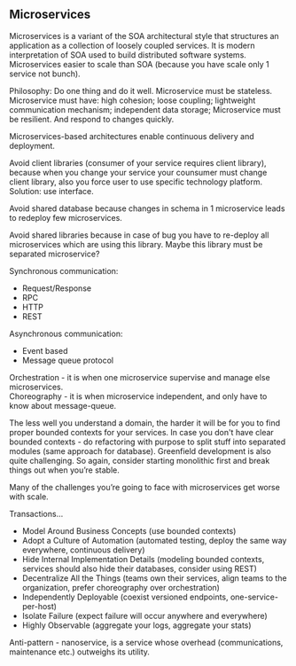 Microservices
-

Microservices is a variant of the SOA
architectural style that structures an application as a collection of loosely coupled services.
It is modern interpretation of SOA used to build distributed software systems.
Microservices easier to scale than SOA (because you have scale only 1 service not bunch).

Philosophy: Do one thing and do it well.
Microservice must be stateless.
Microservice must have:
  high cohesion; loose coupling;
  lightweight communication mechanism; independent data storage;
Microservice must be resilient.
And respond to changes quickly.

Microservices-based architectures enable continuous delivery and deployment.

Avoid client libraries (consumer of your service requires client library),
because when you change your service your counsumer must change client library,
also you force user to use specific technology platform.
Solution: use interface.

Avoid shared database because changes in schema in 1 microservice
leads to redeploy few microservices.

Avoid shared libraries because in case of bug you have to re-deploy all microservices
which are using this library. Maybe this library must be separated microservice?

Synchronous communication:

* Request/Response
* RPC
* HTTP
* REST

Asynchronous communication:

* Event based
* Message queue protocol

Orchestration - it is when one microservice supervise and manage else microservices.
<br>Choreography - it is when microservice independent, and only have to know about message-queue.

The less well you understand a domain,
the harder it will be for you to find proper bounded contexts for your services.
In case you don't have clear bounded contexts - do refactoring
with purpose to split stuff into separated modules (same approach for database).
Greenfield development is also quite challenging.
So again, consider starting monolithic first and break things out when you’re stable.

Many of the challenges you’re going to face with microservices get worse with scale.

Transactions...

* Model Around Business Concepts
  (use bounded contexts)
* Adopt a Culture of Automation
  (automated testing, deploy the same way everywhere, continuous delivery)
* Hide Internal Implementation Details
  (modeling bounded contexts, services should also hide their databases, consider using REST)
* Decentralize All the Things
  (teams own their services, align teams to the organization, prefer choreography over orchestration)
* Independently Deployable
  (coexist versioned endpoints, one-service-per-host)
* Isolate Failure
  (expect failure will occur anywhere and everywhere)
* Highly Observable
  (aggregate your logs, aggregate your stats)

Anti-pattern - nanoservice,
is a service whose overhead (communications, maintenance etc.) outweighs its utility.
